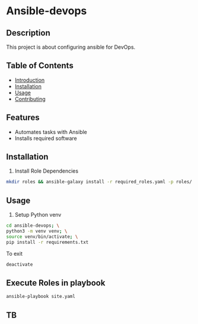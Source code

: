 # Ansible-devops

## Description
This project is about configuring ansible for DevOps.

## Table of Contents
- [Introduction](#introduction)
- [Installation](#installation)
- [Usage](#usage)
- [Contributing](#contributing)

## Features
- Automates tasks with Ansible
- Installs required software

## Installation
1. Install Role Dependencies
```bash
mkdir roles && ansible-galaxy install -r required_roles.yaml -p roles/
```

## Usage
1. Setup Python venv

```bash
cd ansible-devops; \
python3 -m venv venv; \
source venv/bin/activate; \
pip install -r requirements.txt
```
To exit 
```bash
deactivate
```
## Execute Roles in playbook
```bash
ansible-playbook site.yaml
```
## TB